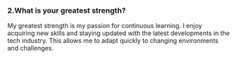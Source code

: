 ### 2.What is your greatest strength?

My greatest strength is my passion for continuous learning. I enjoy acquiring new skills and staying updated with the latest developments in the tech industry. This allows me to adapt quickly to changing environments and challenges.
